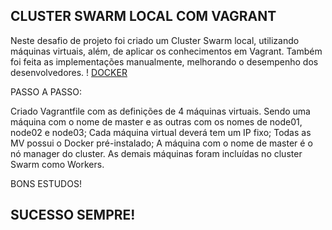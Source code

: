## CLUSTER SWARM LOCAL COM VAGRANT

Neste desafio de projeto foi criado um Cluster Swarm local, utilizando máquinas virtuais, além, de aplicar os conhecimentos em Vagrant. Também foi feita as implementações manualmente, melhorando o desempenho dos desenvolvedores.
! [DOCKER](https://www.pngfind.com/pngs/m/385-3851076_set-up-docker-swarm-cluster-using-consul-dzone.png)

PASSO A PASSO:

Criado Vagrantfile com as definições de 4 máquinas virtuais. Sendo uma máquina com o nome de master e as outras com os nomes de node01, node02 e node03; 
Cada máquina virtual deverá tem um IP fixo; 
Todas as MV possui o Docker pré-instalado; 
A máquina com o nome de master é o nó manager do cluster. 
As demais máquinas foram incluídas no cluster Swarm como Workers.

BONS ESTUDOS!
## SUCESSO SEMPRE!
